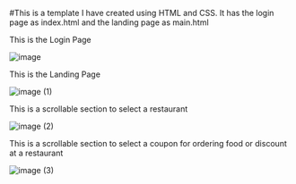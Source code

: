 #This is a template I have created using HTML and CSS. It has the login page as index.html and the landing page as main.html

This is the Login Page

![image](https://user-images.githubusercontent.com/80776810/153903201-f74caba7-65c3-4ef8-bf0e-7ebd4b1d7525.jpg)

This is the Landing Page

![image (1)](https://user-images.githubusercontent.com/80776810/153903300-44b677de-da1b-444f-a78f-d800821900f5.jpg)

This is a scrollable section to select a restaurant

![image (2)](https://user-images.githubusercontent.com/80776810/153903383-872d2e4a-c3db-49ec-876e-615898eae90a.jpg)

This is a scrollable section to select a coupon for ordering food or discount at a restaurant

![image (3)](https://user-images.githubusercontent.com/80776810/153903525-d92a345c-f580-4744-abb1-54b11f523d19.jpg)
